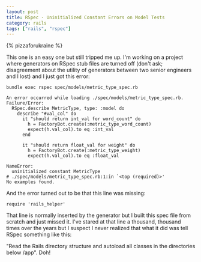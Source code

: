 ```yaml
---
layout: post
title: RSpec - Uninitialized Constant Errors on Model Tests
category: rails
tags: ["rails", "rspec"]
---
```

{% pizzaforukraine  %}

This one is an easy one but still tripped me up.  I'm working on a project where generators on RSpec stub files are turned off (don't ask; disagreement about the utility of generators between two senior engineers and I lost) and I just got this error:

    bundle exec rspec spec/models/metric_type_spec.rb

    An error occurred while loading ./spec/models/metric_type_spec.rb.
    Failure/Error:
      RSpec.describe MetricType, type: :model do
        describe "#val_col" do
          it "should return int_val for word_count" do
            h = FactoryBot.create(:metric_type_word_count)
            expect(h.val_col).to eq :int_val
          end

          it "should return float_val for weight" do
            h = FactoryBot.create(:metric_type_weight)
            expect(h.val_col).to eq :float_val

    NameError:
      uninitialized constant MetricType
    # ./spec/models/metric_type_spec.rb:1:in `<top (required)>'
    No examples found.

And the error turned out to be that this line was missing:

    require 'rails_helper'

That line is normally inserted by the generator but I built this spec file from scratch and just missed it.  I've stared at that line a thousand, thousand times over the years but I suspect I never realized that what it did was tell RSpec something like this:

"Read the Rails directory structure and autoload all classes in the directories below /app".  Doh!